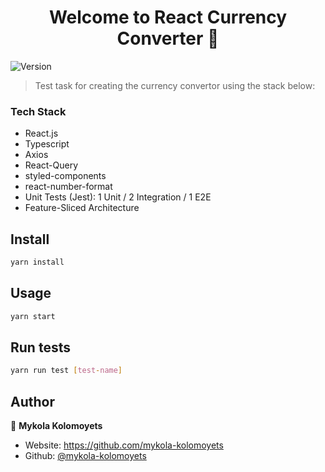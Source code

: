 <h1 align="center">Welcome to React Currency Converter 👋</h1>
<p>
  <img alt="Version" src="https://img.shields.io/badge/version-0.4.1-blue.svg?cacheSeconds=2592000" />
</p>

> Test task for creating the currency convertor using the stack below:
### Tech Stack
- React.js
- Typescript
- Axios
- React-Query
- styled-components
- react-number-format
- Unit Tests (Jest): 1 Unit / 2 Integration / 1 E2E
- Feature-Sliced Architecture

## Install

```sh
yarn install
```

## Usage

```sh
yarn start
```

## Run tests

```sh
yarn run test [test-name]
```

## Author

👤 **Mykola Kolomoyets**

- Website: https://github.com/mykola-kolomoyets
- Github: [@mykola-kolomoyets](https://github.com/mykola-kolomoyets)

